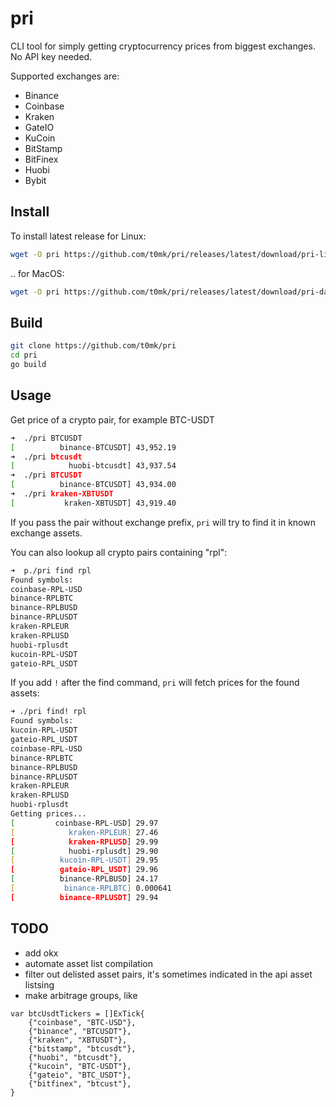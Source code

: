# pri

CLI tool for simply getting cryptocurrency prices from biggest exchanges. No API key needed.

Supported exchanges are:
- Binance
- Coinbase
- Kraken
- GateIO
- KuCoin
- BitStamp
- BitFinex
- Huobi
- Bybit

## Install

To install latest release for Linux:

```sh
wget -O pri https://github.com/t0mk/pri/releases/latest/download/pri-linux-amd64 && chmod +x pri && sudo cp pri /usr/local/bin/
```

.. for MacOS:

```sh
wget -O pri https://github.com/t0mk/pri/releases/latest/download/pri-darwin-amd64 && chmod +x pri && sudo cp pri /usr/local/bin/
```

## Build

```sh
git clone https://github.com/t0mk/pri
cd pri
go build
```

## Usage

Get price of a crypto pair, for example BTC-USDT

```zsh
➜  ./pri BTCUSDT
[          binance-BTCUSDT]	43,952.19
➜  ./pri btcusdt
[            huobi-btcusdt]	43,937.54
➜  ./pri BTCUSDT
[          binance-BTCUSDT]	43,934.00
➜  ./pri kraken-XBTUSDT 
[           kraken-XBTUSDT]	43,919.40
```

If you pass the pair without exchange prefix, `pri` will try to find it in known exchange assets.

You can also lookup all crypto pairs containing "rpl":

```zsh
➜  p./pri find rpl
Found symbols:
coinbase-RPL-USD
binance-RPLBTC
binance-RPLBUSD
binance-RPLUSDT
kraken-RPLEUR
kraken-RPLUSD
huobi-rplusdt
kucoin-RPL-USDT
gateio-RPL_USDT
```

If you add `!` after the find command, `pri` will fetch prices for the found assets:

```zsh
➜ ./pri find! rpl
Found symbols:
kucoin-RPL-USDT
gateio-RPL_USDT
coinbase-RPL-USD
binance-RPLBTC
binance-RPLBUSD
binance-RPLUSDT
kraken-RPLEUR
kraken-RPLUSD
huobi-rplusdt
Getting prices...
[         coinbase-RPL-USD]	29.97
[            kraken-RPLEUR]	27.46
[            kraken-RPLUSD]	29.99
[            huobi-rplusdt]	29.90
[          kucoin-RPL-USDT]	29.95
[          gateio-RPL_USDT]	29.96
[          binance-RPLBUSD]	24.17
[           binance-RPLBTC]	0.000641
[          binance-RPLUSDT]	29.94
```


## TODO
- add okx
- automate asset list compilation
- filter out delisted asset pairs, it's sometimes indicated in the api asset listsing
- make arbitrage groups, like 
```golang
var btcUsdtTickers = []ExTick{
	{"coinbase", "BTC-USD"},
	{"binance", "BTCUSDT"},
	{"kraken", "XBTUSDT"},
	{"bitstamp", "btcusdt"},
	{"huobi", "btcusdt"},
	{"kucoin", "BTC-USDT"},
	{"gateio", "BTC_USDT"},
	{"bitfinex", "btcust"},
}
```
